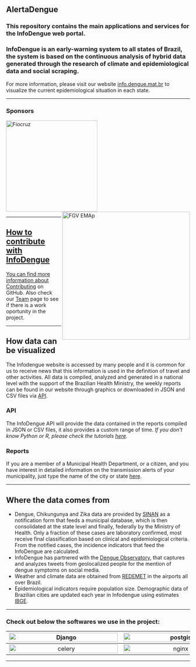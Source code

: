 ## AlertaDengue

### This repository contains the main applications and services for the InfoDengue web portal.

### InfoDengue is an early-warning system to all states of Brazil, the system is based on the continuous analysis of hybrid data generated through the research of climate and epidemiological data and social scraping.


For more information, please visit our website [info.dengue.mat.br](https://info.dengue.mat.br) to visualize the current epidemiological situation in each state.

---

### Sponsors

<div style="width: 100%; text-align: left; position: relative;">
    <a href="https://portal.fiocruz.br/"> <img width="250" alt="Fiocruz" src="https://institutolula.org/uploads/6862.png" />
    <a href="https://emap.fgv.br/"> <img width="350" src="https://i.imgur.com/bdfNqNv.png" alt="FGV EMAp" align=right />
</div>

---

## How to contribute with InfoDengue

You can find more information about [Contributing](https://github.com/AlertaDengue/AlertaDengue/blob/main/CONTRIBUTING.md) on GitHub. Also check our [Team](https://info.dengue.mat.br/equipe/) page to see if there is a work oportunity in the project.

---
## How data can be visualized

The Infodengue website is accessed by many people and it is common for us to receive news that this information is used in the definition of travel and other activities. All data is compiled, analyzed and generated in a national level with the support of the Brazilian Health Ministry, the weekly reports can be found in our website through graphics or downloaded in JSON and CSV files via [API](https://info.dengue.mat.br/services/api).


### API

The InfoDengue API will provide the data contained in the reports compiled in JSON or CSV files, it also provides a custom range of time. _If you don't know Python or R, please check the tutorials [here](https://info.dengue.mat.br/services/tutorial)._

### Reports

If you are a member of a Municipal Health Department, or a citizen, and you have interest in detailed information on the transmission alerts of your municipality, just type the name of the city or state [here](https://info.dengue.mat.br/report/).

---

## Where the data comes from
- Dengue, Chikungunya and Zika data are provided by [SINAN](http://portalsinan.saude.gov.br/) as a notification form that feeds a municipal database, which is then consolidated at the state level and finally, federally by the Ministry of Health. Only a fraction of these cases are laboratory confirmed, most receive final classification based on clinical and epidemiological criteria. From the notified cases, the incidence indicators that feed the InfoDengue are calculated.
- InfoDengue has partnered with the [Dengue Observatory](https://www.observatorio.inweb.org.br/), that captures and analyzes tweets from geolocalized people for the mention of dengue symptoms on social media.
- Weather and climate data are obtained from [REDEMET](https://www.redemet.aer.mil.br/) in the airports all over Brazil.
- Epidemiological indicators require population size. Demographic data of Brazilian cities are updated each year in Infodengue using estimates [IBGE](https://www.ibge.gov.br/pt/inicio.html).

---

### Check out below the softwares we use in the project:

| <a href=https://www.djangoproject.com/><img width="298" height="100%" alt="Django" src="https://i.imgur.com/Z9wo3bS.png"></a> | <a href=https://postgis.net/documentation/><img width="298" height="100%" alt="postgis" src="https://i.imgur.com/pVEX2Gl.png">|<a href=https://docs.docker.com/get-started/><img width="298" height="100%" alt="docker" src="https://i.ibb.co/Yp8B38R/docker.png"> |
|:-------------------------:|:-------------------------:|:-------------------------:|
|<a href=https://docs.celeryq.dev/en/stable/><img width="298" height="100%" alt="celery" src="https://i.ibb.co/L81p2zD/celery.png"> | <a href=https://docs.nginx.com/><img width="298" height="100%" alt="nginx" src="https://i.ibb.co/2n5HZBg/nginx.png">|<a href=https://plotly.com/><img width="298" height="100%" alt="plotly" src="https://i.ibb.co/r0HYsYH/plotly.png">|

---
